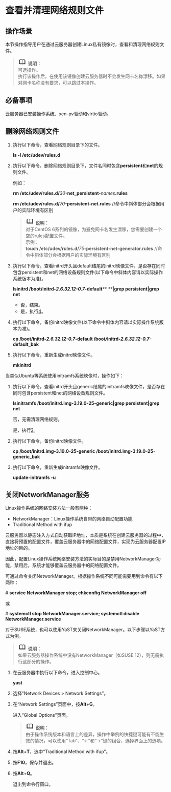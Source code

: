 # 查看并清理网络规则文件<a name="ZH-CN_TOPIC_0069904570"></a>

## 操作场景<a name="section12838834226"></a>

本节操作指导用户在通过云服务器创建Linux私有镜像时，查看和清理网络规则文件。

>![](public_sys-resources/icon-note.gif) **说明：**   
>可选操作。  
>执行该操作后，在使用该镜像创建云服务器时不会发生网卡名称漂移。如果对网卡名称没有要求，可以跳过本操作。  

## 必备事项<a name="section15556157"></a>

云服务器已安装操作系统、xen-pv驱动和virtio驱动。

## 删除网络规则文件<a name="section5787686"></a>

1.  执行以下命令，查看网络规则目录下的文件。

    **ls -l /etc/udev/rules.d**

2.  执行以下命令，删除网络规则目录下，文件名同时包含**persistent**和**net**的规则文件。

    例如：

    **rm /etc/udev/rules.d/**_30-_**net\_persistent**_-names_**.rules**

    **rm /etc/udev/rules.d/**_70-_**persistent-net.rules**  //命令中斜体部分会根据用户的实际环境有区别

    >![](public_sys-resources/icon-note.gif) **说明：**   
    >对于CentOS 6系列的镜像，为避免网卡名发生漂移，您需要创建一个空的rules配置文件。  
    >示例：  
    >**touch /etc/udev/rules.d/**_75_**-persistent-net-generator.rules**  //命令中斜体部分会根据用户的实际环境有区别  

3.  执行以下命令，查看initrd开头且default结尾的initrd映像文件，是否存在同时包含persistent和net的网络设备规则文件\(以下命令中斜体内容请以实际操作系统版本为准\)。

    **lsinitrd /boot/initrd-**_**2.6.32.12-0.7**_**-default**_** **_**|grep persistent|grep net**

    -   否，结束。
    -   是，执行[4](#it_58_45_200040_1_mmccppss_bak)。

4.  <a name="it_58_45_200040_1_mmccppss_bak"></a>执行以下命令，备份initrd映像文件\(以下命令中斜体内容请以实际操作系统版本为准\)。

    **cp /boot/initrd-**_**2.6.32.12-0.7**_**-default /boot**_**/**_**initrd-**_**2.6.32.12-0.7-**_**default\_bak**

5.  执行以下命令，重新生成initrd映像文件。

    **mkinitrd**


当类似Ubuntu等系统使用initramfs系统映像时，操作如下：

1.  执行以下命令，查看initrd开头且generic结尾的initramfs映像文件，是否存在同时包含persistent和net的网络设备规则文件。

    **lsinitramfs /boot/initrd.img-3.19.0-25-generic|grep persistent|grep net**

    否，无需清理网络规则。

    是，执行[2](#li59460586164647)。

2.  <a name="li59460586164647"></a>执行以下命令，备份initrd映像文件。

    **cp /boot/initrd.img-3.19.0-25-generic /boot/initrd.img-3.19.0-25-generic\_bak**

3.  执行以下命令，重新生成initramfs映像文件。

    **update-initramfs -u**


## 关闭NetworkManager服务<a name="section54488258164255"></a>

Linux操作系统的网络安装方法一般有两种：

-   NetworkManager：Linux操作系统自带的网络自动配置功能
-   Traditional Method with ifup

云服务器以静态注入方式自动获取IP地址，本质是系统在创建云服务器的过程中，直接将预置的配置文件，覆盖云服务器中的网络配置文件，实现为云服务器配置IP地址的目的。

因此，配置Linux操作系统网络安装方法的实际目的是禁用NetworkManager功能，禁用后，系统才能够覆盖云服务器中的网络配置文件。

可通过命令关闭NetworkManager。根据操作系统不同可能需要用到命令有以下两种：

\#  **service NetworkManager stop; chkconfig NetworkManager off**

或

\#  **systemctl stop NetworkManager.service; systemctl disable NetworkManager.service**

对于SUSE系统，也可以使用YaST来关闭NetworkManager。以下步骤以YaST方式为例。

>![](public_sys-resources/icon-note.gif) **说明：**   
>如果云服务器操作系统中没有NetworkManager（如SUSE 12），则无需执行这部分的操作。  

1.  在云服务器中执行以下命令，进入控制中心。

    **yast**

2.  选择“Network Devices \> Network Settings”。
3.  在“Network Settings”页面中，按**Alt**+**G**。

    进入“Global Options”页面。

    >![](public_sys-resources/icon-note.gif) **说明：**   
    >由于操作系统版本和语言上的差异，操作中举例的快捷键可能有不能生效的情况，可以使用“Tab”、“←”和“→”键的组合，选择界面上的选项。  

4.  按**Alt**+**T**，选中“Traditional Method with ifup”。
5.  按**F10**，保存并退出。
6.  按**Alt**+**Q**。

    退出到命令行窗口。


